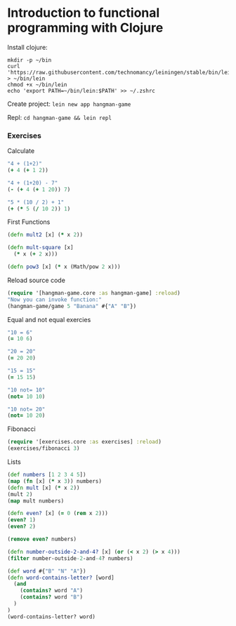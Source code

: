 # Introduction to functional programming with Clojure

Install clojure:
```shell
mkdir -p ~/bin
curl 'https://raw.githubusercontent.com/technomancy/leiningen/stable/bin/lein' > ~/bin/lein
chmod +x ~/bin/lein
echo 'export PATH=~/bin/lein:$PATH' >> ~/.zshrc
```

Create project: `lein new app hangman-game`

Repl: `cd hangman-game && lein repl`


### Exercises

Calculate
```clojure
"4 + (1+2)"
(+ 4 (+ 1 2))

"4 + (1+20) - 7"
(- (+ 4 (+ 1 20)) 7)

"5 * (10 / 2) + 1"
(+ (* 5 (/ 10 2)) 1)
```

First Functions
```clojure
(defn mult2 [x] (* x 2))

(defn mult-square [x]
  (* x (+ 2 x)))

(defn pow3 [x] (* x (Math/pow 2 x)))
```

Reload source code
```clojure
(require '[hangman-game.core :as hangman-game] :reload)
"Now you can invoke function:"
(hangman-game/game 5 "Banana" #{"A" "B"})
```

Equal and not equal exercies
```clojure
"10 = 6"
(= 10 6)

"20 = 20"
(= 20 20)

"15 = 15"
(= 15 15)

"10 not= 10"
(not= 10 10)

"10 not= 20"
(not= 10 20)
```

Fibonacci
```clojure
(require '[exercises.core :as exercises] :reload)
(exercises/fibonacci 3)
```

Lists
```clojure
(def numbers [1 2 3 4 5])
(map (fn [x] (* x 3)) numbers)
(defn mult [x] (* x 2))
(mult 2)
(map mult numbers)

(defn even? [x] (= 0 (rem x 2)))
(even? 1)
(even? 2)

(remove even? numbers)

(defn number-outside-2-and-4? [x] (or (< x 2) (> x 4)))
(filter number-outside-2-and-4? numbers)

(def word #{"B" "N" "A"})
(defn word-contains-letter? [word]
  (and
    (contains? word "A")
    (contains? word "B")
  )
)
(word-contains-letter? word)
```
